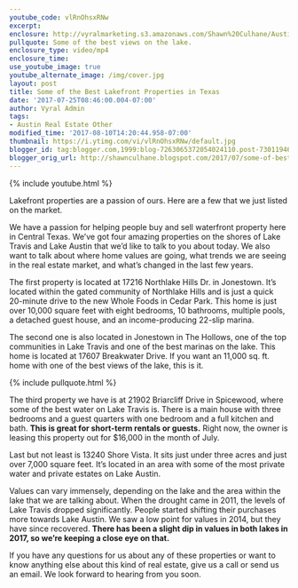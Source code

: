 ```yaml
---
youtube_code: vlRnOhsxRNw
excerpt:
enclosure: http://vyralmarketing.s3.amazonaws.com/Shawn%20Culhane/Austin%20TX%20Real%20Estate-%20Some%20of%20the%20Best%20Lakefront%20Properties%20in%20Texas.mp4
pullquote: Some of the best views on the lake.
enclosure_type: video/mp4
enclosure_time:
use_youtube_image: true
youtube_alternate_image: /img/cover.jpg
layout: post
title: Some of the Best Lakefront Properties in Texas
date: '2017-07-25T08:46:00.004-07:00'
author: Vyral Admin
tags:
- Austin Real Estate Other
modified_time: '2017-08-10T14:20:44.958-07:00'
thumbnail: https://i.ytimg.com/vi/vlRnOhsxRNw/default.jpg
blogger_id: tag:blogger.com,1999:blog-7263065372054024110.post-7301194660088913989
blogger_orig_url: http://shawnculhane.blogspot.com/2017/07/some-of-best-lakefront-properties-in.html
---
```

{% include youtube.html %}

Lakefront properties are a passion of ours. Here are a few that we just listed on the market.

We have a passion for helping people buy and sell waterfront property here in Central Texas. We’ve got four amazing properties on the shores of Lake Travis and Lake Austin that we’d like to talk to you about today. We also want to talk about where home values are going, what trends we are seeing in the real estate market, and what’s changed in the last few years.

The first property is located at 17216 Northlake Hills Dr. in Jonestown. It’s located within the gated community of Northlake Hills and is just a quick 20-minute drive to the new Whole Foods in Cedar Park. This home is just over 10,000 square feet with eight bedrooms, 10 bathrooms, multiple pools, a detached guest house, and an income-producing 22-slip marina.

The second one is also located in Jonestown in The Hollows, one of the top communities in Lake Travis and one of the best marinas on the lake. This home is located at 17607 Breakwater Drive. If you want an 11,000 sq. ft. home with one of the best views of the lake, this is it.

{% include pullquote.html %}

The third property we have is at 21902 Briarcliff Drive in Spicewood, where some of the best water on Lake Travis is. There is a main house with three bedrooms and a guest quarters with one bedroom and a full kitchen and bath. **This is great for short-term rentals or guests.** Right now, the owner is leasing this property out for $16,000 in the month of July.

Last but not least is 13240 Shore Vista. It sits just under three acres and just over 7,000 square feet. It’s located in an area with some of the most private water and private estates on Lake Austin.

Values can vary immensely, depending on the lake and the area within the lake that we are talking about. When the drought came in 2011, the levels of Lake Travis dropped significantly. People started shifting their purchases more towards Lake Austin. We saw a low point for values in 2014, but they have since recovered. **There has been a slight dip in values in both lakes in 2017, so we’re keeping a close eye on that.**

If you have any questions for us about any of these properties or want to know anything else about this kind of real estate, give us a call or send us an email. We look forward to hearing from you soon.
